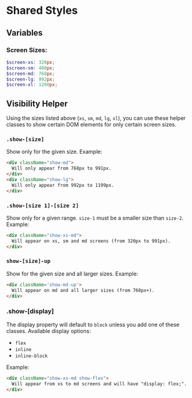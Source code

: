 # Shared Styles

## Variables

### Screen Sizes:
```scss
$screen-xs: 320px;
$screen-sm: 480px;
$screen-md: 768px;
$screen-lg: 992px;
$screen-xl: 1200px;
```

## Visibility Helper

Using the sizes listed above (`xs`, `sm`, `md`, `lg`, `xl`), you can use these helper classes to show certain DOM elements for only certain screen sizes.

### `.show-[size]`
Show only for the given size. Example:  
```html
<div className="show-md">
  Will only appear from 768px to 991px.
</div>
<div className="show-lg">
  Will only appear from 992px to 1199px.
</div>
```


### `.show-[size 1]-[size 2]`
Show only for a given range. `size-1` must be a smaller size than `size-2`. Example:  
```html
<div className="show-xs-md">
  Will appear on xs, sm and md screens (from 320px to 991px).
</div>
```

### `show-[size]-up`
Show for the given size and all larger sizes. Example:  
```html
<div className='show-md-up'>
  Will appear on md and all larger sizes (from 768px+).
</div>
```

### .show-[display]
The display property will default to `block` unless you add one of these classes. Available display options:  
* `flex`
* `inline`
* `inline-block`

Example:  
```html
<div className="show-xs-md show-flex">
  Will appear from xs to md screens and will have "display: flex;".
</div>
```
